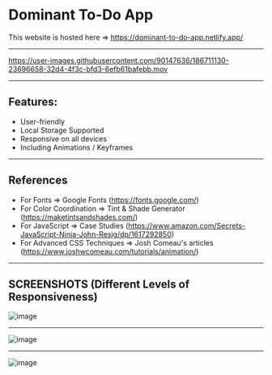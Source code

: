 
# Dominant To-Do App

This website is hosted here => https://dominant-to-do-app.netlify.app/

<hr>

https://user-images.githubusercontent.com/90147636/186711130-23696658-32d4-4f3c-bfd3-6efb61bafebb.mov


<hr>

## Features:
- User-friendly
- Local Storage Supported
- Responsive on all devices
- Including Animations / Keyframes

<hr>

## References
- For Fonts => Google Fonts (https://fonts.google.com/)
- For Color Coordination => Tint & Shade Generator (https://maketintsandshades.com/)
- For JavaScript => Case Studies (https://www.amazon.com/Secrets-JavaScript-Ninja-John-Resig/dp/1617292850)
- For Advanced CSS Techniques => Josh Comeau's articles (https://www.joshwcomeau.com/tutorials/animation/)

<hr>

## SCREENSHOTS (Different Levels of Responsiveness)

![image](https://user-images.githubusercontent.com/90147636/186712586-ee96ae3e-738f-4ec7-ae5b-a01dd91385b6.png)

<hr>

![image](https://user-images.githubusercontent.com/90147636/186712016-9baee96a-d3c5-4588-85b8-b9c86c0f92d7.png)

<hr>

![image](https://user-images.githubusercontent.com/90147636/186712192-724c4c02-46ff-4ec1-b52f-24dffc8a5201.png)


